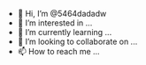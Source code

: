 - 👋 Hi, I’m @5464dadadw
- 👀 I’m interested in ...
- 🌱 I’m currently learning ...
- 💞️ I’m looking to collaborate on ...
- 📫 How to reach me ...

<!---
5464dadadw/5464dadadw is a ✨ special ✨ repository because its `README.md` (this file) appears on your GitHub profile.
You can click the Preview link to take a look at your changes.
--->
